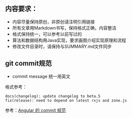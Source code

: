 ## 内容要求：

- 内容尽量保持原创，非原创请注明引用链接
- 所有文章用Markdown书写，保持格式正确，内容整洁
- 格式保持统一，可以参考以前写过的
- 算法和数据结构用Java实现，要求画图介绍实现原理和流程
- 修改文件目录时，请保持与SUMMARY.md文件同步

## git commit规范

- commit message 统一用英文

格式参考：
```
docs(changelog): update changelog to beta.5
fix(release): need to depend on latest rxjs and zone.js
```

参考：[Angular 的 commit 规范](https://github.com/angular/angular/blob/master/CONTRIBUTING.md#-commit-message-guidelines)

